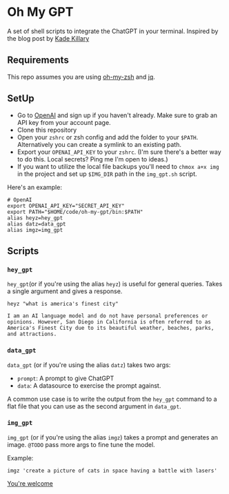 # Oh My GPT

A set of shell scripts to integrate the ChatGPT in your terminal. Inspired by the blog post by [Kade Killary](https://kadekillary.work/posts/1000x-eng/)

## Requirements

This repo assumes you are using [oh-my-zsh](https://ohmyz.sh/) and [jq](https://stedolan.github.io/jq/).

## SetUp

- Go to [OpenAI](https://platform.openai.com/overview) and sign up if you haven't already. Make sure to grab an API key from your account page.
- Clone this repository
- Open your `zshrc` or zsh config and add the folder to your `$PATH`. Alternatively you can create a symlink to an existing path.
- Export your `OPENAI_API_KEY` to your `zshrc`. (I'm sure there's a better way to do this. Local secrets? Ping me I'm open to ideas.)
- If you want to utilize the local file backups you'll need to `chmox a+x img` in the project and set up `$IMG_DIR` path in the `img_gpt.sh` script.

Here's an example:

```
# OpenAI
export OPENAI_API_KEY="SECRET_API_KEY"
export PATH="$HOME/code/oh-my-gpt/bin:$PATH"
alias heyz=hey_gpt
alias datz=data_gpt
alias imgz=img_gpt
```

## Scripts

### `hey_gpt`

`hey_gpt`(or if you're using the alias `heyz`) is useful for general queries. Takes a single argument and gives a response.

```
heyz "what is america's finest city"

I am an AI language model and do not have personal preferences or opinions. However, San Diego in California is often referred to as America's Finest City due to its beautiful weather, beaches, parks, and attractions.
```

### `data_gpt`

`data_gpt` (or if you're using the alias `datz`) takes two args:

- `prompt`: A prompt to give ChatGPT
- `data`: A datasource to exercise the prompt against.

A common use case is to write the output from the `hey_gpt` command to a flat file that you can use as the second argument in `data_gpt`.

### `img_gpt`

`img_gpt` (or if you're using the alias `imgz`) takes a prompt and generates an image. `@TODO` pass more args to fine tune the model.

Example:

```
imgz 'create a picture of cats in space having a battle with lasers'
```

[You're welcome](https://oaidalleapiprodscus.blob.core.windows.net/private/org-1HvK6ShhD9VIkNiFC8HpMXdO/user-02NvfXvZi9XSAR63CyltGenb/img-Xb3p06uwrcHJA7V9VLmyyspC.png?st=2023-03-29T23%3A52%3A15Z&se=2023-03-30T01%3A52%3A15Z&sp=r&sv=2021-08-06&sr=b&rscd=inline&rsct=image/png&skoid=6aaadede-4fb3-4698-a8f6-684d7786b067&sktid=a48cca56-e6da-484e-a814-9c849652bcb3&skt=2023-03-29T13%3A49%3A22Z&ske=2023-03-30T13%3A49%3A22Z&sks=b&skv=2021-08-06&sig=GmmcYszgQ5vS%2BAeJv4SY6cSSRV5%2BN6ViE5WrHHKpQnE%3D)
